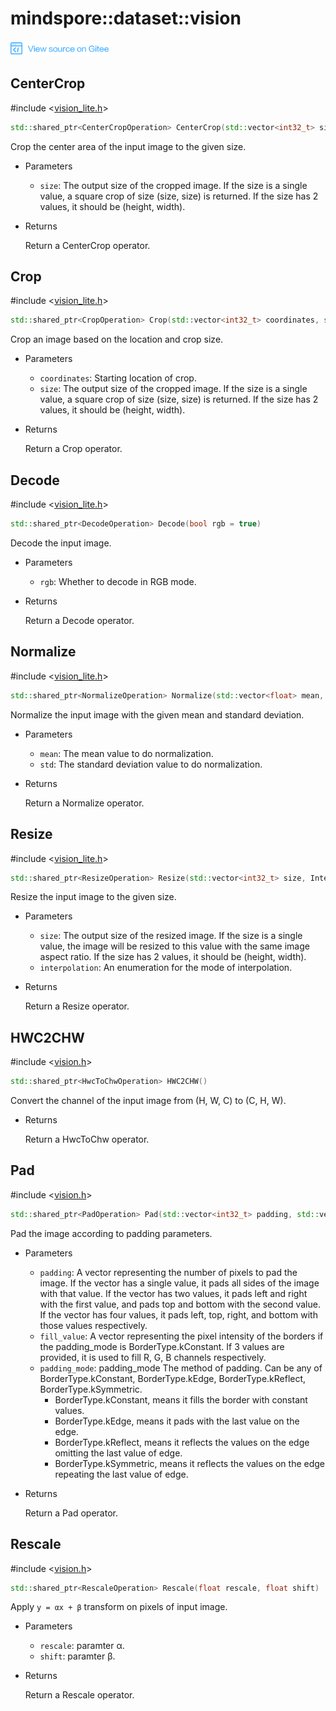 # mindspore::dataset::vision

[![View Source On Gitee](./_static/logo_source.png)](https://gitee.com/mindspore/docs/blob/r1.1/docs/api_cpp/source_en/vision.md)

## CenterCrop

\#include &lt;[vision_lite.h](https://gitee.com/mindspore/mindspore/blob/r1.1/mindspore/ccsrc/minddata/dataset/include/vision_lite.h)&gt;

```cpp
std::shared_ptr<CenterCropOperation> CenterCrop(std::vector<int32_t> size)
```

Crop the center area of the input image to the given size.

- Parameters

    - `size`: The output size of the cropped image. If the size is a single value, a square crop of size (size, size) is returned. If the size has 2 values, it should be (height, width).

- Returns

    Return a CenterCrop operator.

## Crop

\#include &lt;[vision_lite.h](https://gitee.com/mindspore/mindspore/blob/r1.1/mindspore/ccsrc/minddata/dataset/include/vision_lite.h)&gt;

```cpp
std::shared_ptr<CropOperation> Crop(std::vector<int32_t> coordinates, std::vector<int32_t> size)
```

Crop an image based on the location and crop size.

- Parameters

    - `coordinates`: Starting location of crop.
    - `size`: The output size of the cropped image. If the size is a single value, a square crop of size (size, size) is returned. If the size has 2 values, it should be (height, width).

- Returns

    Return a Crop operator.

## Decode

\#include &lt;[vision_lite.h](https://gitee.com/mindspore/mindspore/blob/r1.1/mindspore/ccsrc/minddata/dataset/include/vision_lite.h)&gt;

```cpp
std::shared_ptr<DecodeOperation> Decode(bool rgb = true)
```

Decode the input image.

- Parameters

    - `rgb`: Whether to decode in RGB mode.

- Returns

    Return a Decode operator.

## Normalize

\#include &lt;[vision_lite.h](https://gitee.com/mindspore/mindspore/blob/r1.1/mindspore/ccsrc/minddata/dataset/include/vision_lite.h)&gt;

```cpp
std::shared_ptr<NormalizeOperation> Normalize(std::vector<float> mean, std::vector<float> std)
```

Normalize the input image with the given mean and standard deviation.

- Parameters

    - `mean`: The mean value to do normalization.
    - `std`: The standard deviation value to do normalization.

- Returns

    Return a Normalize operator.

## Resize

\#include &lt;[vision_lite.h](https://gitee.com/mindspore/mindspore/blob/r1.1/mindspore/ccsrc/minddata/dataset/include/vision_lite.h)&gt;

```cpp
std::shared_ptr<ResizeOperation> Resize(std::vector<int32_t> size, InterpolationMode interpolation = InterpolationMode::kLinear)
```

Resize the input image to the given size.

- Parameters

    - `size`: The output size of the resized image. If the size is a single value, the image will be resized to this value with the same image aspect ratio. If the size has 2 values, it should be (height, width).
    - `interpolation`: An enumeration for the mode of interpolation.

- Returns

    Return a Resize operator.

## HWC2CHW

\#include &lt;[vision.h](https://gitee.com/mindspore/mindspore/blob/r1.1/mindspore/ccsrc/minddata/dataset/include/vision.h)&gt;

```cpp
std::shared_ptr<HwcToChwOperation> HWC2CHW()
```

Convert the channel of the input image from (H, W, C) to (C, H, W).

- Returns

    Return a HwcToChw operator.

## Pad

\#include &lt;[vision.h](https://gitee.com/mindspore/mindspore/blob/r1.1/mindspore/ccsrc/minddata/dataset/include/vision.h)&gt;

```cpp
std::shared_ptr<PadOperation> Pad(std::vector<int32_t> padding, std::vector<uint8_t> fill_value = {0}, BorderType padding_mode = BorderType::kConstant)
```

Pad the image according to padding parameters.

- Parameters

    - `padding`: A vector representing the number of pixels to pad the image. If the vector has a single value, it pads all sides of the image with that value. If the vector has two values, it pads left and right with the first value, and pads top and bottom with the second value. If the vector has four values, it pads left, top, right, and bottom with those values respectively.
    - `fill_value`: A vector representing the pixel intensity of the borders if the padding_mode is BorderType.kConstant. If 3 values are provided, it is used to fill R, G, B channels respectively.
    - `padding_mode`: padding_mode The method of padding. Can be any of BorderType.kConstant, BorderType.kEdge, BorderType.kReflect, BorderType.kSymmetric.
        - BorderType.kConstant, means it fills the border with constant values.
        - BorderType.kEdge, means it pads with the last value on the edge.
        - BorderType.kReflect, means it reflects the values on the edge omitting the last value of edge.
        - BorderType.kSymmetric, means it reflects the values on the edge repeating the last value of edge.

- Returns

    Return a Pad operator.

## Rescale

\#include &lt;[vision.h](https://gitee.com/mindspore/mindspore/blob/r1.1/mindspore/ccsrc/minddata/dataset/include/vision.h)&gt;

```cpp
std::shared_ptr<RescaleOperation> Rescale(float rescale, float shift)
```

Apply `y = αx + β` transform on pixels of input image.

- Parameters

    - `rescale`: paramter α.
    - `shift`: paramter β.

- Returns

    Return a Rescale operator.
